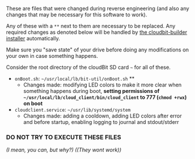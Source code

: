These are files that were changed during reverse engineering (and also any changes that may be necessary for this software to work).

Any of these with a `**` next to them are necessary to be replaced. 
Any required changes as denoted below will be handled by [the cloudbit-builder installer](https://github.com/littleBitsman/cloudbit-builder) automatically.

Make sure you "save state" of your drive before doing any modifications on your own in case something happens.

Consider the root directory of the cloudBit SD card `~` for all of these.

- `onBoot.sh`: `~/usr/local/lb/bit-util/onBoot.sh` **
    - Changes made: modifying LED colors to make it more clear when something happens during boot, **setting permissions of `~/usr/local/lb/cloud_client/bin/cloud_client` to 777 (`chmod +rwx`) on boot**
- `cloudclient.service`: `~/usr/lib/systemd/system`
    - Changes made: adding a cooldown, adding LED colors after error and before startup, enabling logging to journal and stdout/stderr

### DO NOT TRY TO EXECUTE THESE FILES
*(I mean, you can, but why?)*
*((They wont work))*